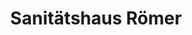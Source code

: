 ---
title: "Sanitätshaus Römer"
url: /neustadt-an-der-weinstrasse/sanitaetshaus-roemer/
shop: Sanitätshaus
---